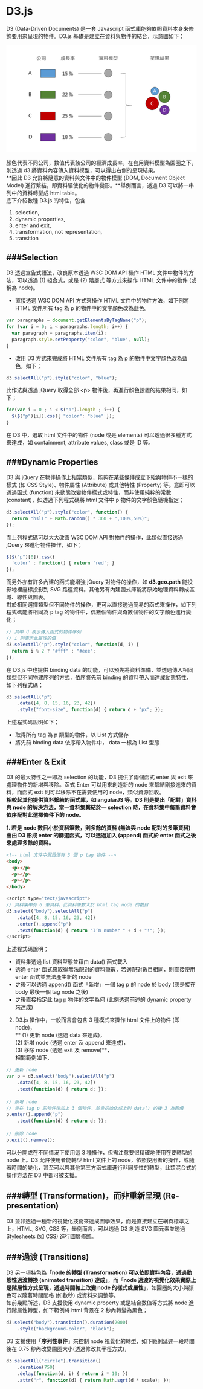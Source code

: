 # D3.js

D3 (Data-Driven Documents) 是一套 Javascript 函式庫能夠依照資料本身來修飾要用來呈現的物件。D3.js 基礎是建立在資料與物件的結合，示意圖如下；

![](../images/d3_concept.png)

顏色代表不同公司，數值代表該公司的經濟成長率，在套用資料模型為園圈之下，則透過 d3 將資料內容傳入資料模型，可以得出右側的呈現結果。<br>
**因此 D3 允許將隨意的資料與文件中的物件模型  (DOM, Document Object Model) 進行繫結，即資料驅使化的物件變形。**舉例而言，透過 D3 可以將一串列中的資料轉型成 html table。<br>
底下介紹數種 D3.js 的特性，包含
1. selection, 
2. dynamic properties, 
3. enter and exit,
4. transformation, not representation,
5. transition

###Selection
---
D3 透過宣告式語法，改良原本透過 W3C DOM API 操作 HTML 文件中物件的方法，可以透過 (1) 組合式，或是 (2) 階層式 等方式來操作 HTML 文件中的物件 (或稱為 node)。

* 直接透過 W3C DOM API 方式來操作 HTML 文件中的物件方法，如下例將 HTML 文件所有 tag 為 p 的物件中的文字顏色改為藍色。

```Javascript
var paragraphs = document.getElementsByTagName("p");
for (var i = 0; i < paragraphs.length; i++) {
  var paragraph = paragraphs.item(i);
  paragraph.style.setProperty("color", "blue", null);
}
```

* 改用 D3 方式來完成將 HTML 文件所有 tag 為 p 的物件中文字顏色改為藍色，如下；

```Javascript
d3.selectAll("p").style("color", "blue");
```

此作法與透過 jQuery 取得全部 &lt;p&gt; 物件後，再進行顏色設置的結果相同，如下；

```Javascript
for(var i = 0 ; i < $("p").length ; i++) { 
  $($("p")[i]).css({ "color": "blue" }); 
}
```

在 D3 中，選取 html 文件中的物件 (node 或是 elements) 可以透過很多種方式來達成，如 containment, attribute values, class 或是 ID 等。

###Dynamic Properties
---
D3 與 jQuery 在物件操作上相當類似，能夠在某些條件成立下給與物件不一樣的樣式 (如 CSS Style)、物件屬性 (Attribute) 或其他特性 (Property) 等。意即可以透過函式 (function) 來動態改變物件樣式或特性，而非使用純粹的常數 (constant)，如透過下列程式碼將 html 文件中 p 物件的文字顏色隨機指定；

```Javascript
d3.selectAll("p").style("color", function() {
  return "hsl(" + Math.random() * 360 + ",100%,50%)";
});
```

而上列程式碼可以大大改善 W3C DOM API 對物件的操作，此類似直接透過 jQuery 來進行物件操作，如下；

```Javascript
$($("p")[0]).css({ 
  'color' : function() { return 'red'; } 
});
```

而另外亦有許多內建的函式能增強 jQuery 對物件的操作，如 **d3.geo.path** 能投影地裡座標投影到 SVG 路徑資料。其他另有內建函式庫能將原始地理資料轉成區域、線性與圖表。<br>
對於相同選擇類型但不同物件的操作，更可以直接透過簡易的函式來操作，如下列程式碼能將相同為 p tag 的物件中，偶數個物件與奇數個物件的文字顏色進行變化；

```Javascript
// 其中 d 表示傳入函式的物件序列
// i 則表示此屬性的值
d3.selectAll("p").style("color", function(d, i) {
  return i % 2 ? "#fff" : "#eee";
});
```

在 D3.js 中也提供 binding data 的功能，可以預先將資料準備，並透過傳入相同類型但不同物建序列的方式，依序將先前 binding 的資料帶入而達成動態特性，如下列程式碼；

```Javascript
d3.selectAll("p")
    .data([4, 8, 15, 16, 23, 42])
    .style("font-size", function(d) { return d + "px"; });
```

上述程式碼說明如下；
* 取得所有 tag 為 p 類型的物件，以 List 方式儲存
* 將先前 binding data 依序帶入物件中， data 一樣為 List 型態

###Enter & Exit
---
D3 的最大特性之一即為 selection 的功能，D3 提供了兩個函式 enter 與 exit 來處理物件的新增與移除。函式 Enter 可以用來創造新的 node 來繫結剛接進來的資料，而函式 exit 則可以移除不在需要使用的 node，類似資源回收。<br>
**相較起其他提供資料繫結的函式庫，如 angularJS 等。D3 則是提出「配對」資料與 node 的解決方法，當一資料集繫結於一 selection 時，在資料集中每筆資料會依序配對此選擇條件下的 node。**<br>

**1. 若是 node 數目小於資料筆數，則多餘的資料 (無法與 node 配對的多筆資料) 會由 D3 形成 enter 的篩選函式，可以透過加入 (append) 函式於 enter 函式之後來處理多餘的資料。**

```Html
<!-- html 文件中假設僅有 3 個 p tag 物件 -->
<body>
  <p></p>
  <p></p>
  <p></p>
</body>
```

```Javascript
<script type="text/javascript">
// 資料集中有 6 筆資料，此資料筆數大於 html tag node 的數目
d3.select("body").selectAll("p")
    .data([4, 8, 15, 16, 23, 42])
    .enter().append("p")
    .text(function(d) { return "I’m number " + d + "!"; });
</script>
```

上述程式碼說明；
* 資料集透過 list 資料型態並藉由 data() 函式載入
* 透過 enter 函式來取得無法配對的資料筆數，若適配對數目相同，則直接使用 enter 函式並無法產生新的 node
* 之後可以透過 append() 函式「新增」一個 tag p 的 node 於 body (應是接在 body 最後一個 tag node 之後)
* 之後直接指定此 tag p 物件的文字為何 (此例透過前述的 dynamic property 來達成)

2. D3.js 操作中，一般而言會包含 3 種模式來操作 html 文件上的物件 (即 node)，<br>** (1) 更新 node (透過 data 來達成)，<br>(2) 新增 node (透過 enter 及 append 來達成)，<br>(3) 移除 node (透過 exit 及 remove)**，<br>相關範例如下，

```Javascript
// 更新 node
var p = d3.select("body").selectAll("p")
    .data([4, 8, 15, 16, 23, 42])
    .text(function(d) { return d; });

// 新增 node
// 會在 tag p 的物件後加上 3 個物件，並會初始化成上列 data() 的後 3 為數值
p.enter().append("p")
    .text(function(d) { return d; });

// 刪除 node
p.exit().remove();
```

可以分開或在不同情況下使用這 3 種操作，但需注意要很精確地使用在要轉型的 node 上。D3 允許使用者能轉型 html 文件上的 node，依照使用者的操作，或隨著時間的變化，甚至可以與其他第三方函式庫進行非同步性的轉型，此類混合式的操作方法在 D3 中都可被支援。

###轉型 (Transformation)，而非重新呈現 (Re-presentation)
---
D3 並非透過一種新的視覺化技術來達成圖學效果，而是直接建立在網頁標準之上，HTML, SVG, CSS 等，舉例而言，可以透過 D3 創造 SVG 圖元素並透過 Stylesheets (如 CSS) 進行圖層修飾。

###過渡 (Transitions)
---
D3 另一項特色為「**node 的轉型 (Transformation) 可以依照資料內容，透過動態性過渡轉換 (animated transition) 達成**」，而「**node 過渡的視覺化效果實際上是階層性方式呈現，透過時間軸上改變 node 的樣式或屬性**」，如圓圈的大小與顏色可以隨著時間間格 (如數秒) 或資料來調整等。<br>
如前幾點所述，D3 支援使用 dynamic property 或是結合數值等方式將 node 進行階層性轉型，如下範例將 html 背景在 2 秒內轉變為黑色；

```Javascript
d3.select("body").transition().duration(2000)
    .style("background-color", "black");
```

D3 支援使用「**序列性事件**」來控制 node 視覺化的轉型，如下範例延遲一段時間後在 0.75 秒內改變園圈大小(透過修改其半徑方式)，

```Javascript
d3.selectAll("circle").transition()
    .duration(750)
    .delay(function(d, i) { return i * 10; })
    .attr("r", function(d) { return Math.sqrt(d * scale); });
```








